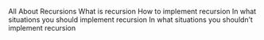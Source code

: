 All About Recursions
What is recursion
How to implement recursion
In what situations you should implement recursion
In what situations you shouldn’t implement recursion
